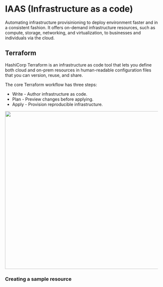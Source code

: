 # IAAS (Infrastructure as a code)
Automating infrastructure provisinioning to deploy environment faster and in a consistent fashion. It offers on-demand infrastructure resources, such as compute, storage, networking, and virtualization, to businesses and individuals via the cloud.

## Terraform 
HashiCorp Terraform is an infrastructure as code tool that lets you define both cloud and on-prem resources in human-readable configuration files that you can version, reuse, and share.

The core Terraform workflow has three steps:

+ Write - Author infrastructure as code.
+ Plan - Preview changes before applying.
+ Apply - Provision reproducible infrastructure.



<img src="https://developer.hashicorp.com/_next/image?url=https%3A%2F%2Fcontent.hashicorp.com%2Fapi%2Fassets%3Fproduct%3Dterraform%26version%3Dv1.4.6%26asset%3Dwebsite%252Fimg%252Fdocs%252Fintro-terraform-workflow.png%26width%3D2038%26height%3D1773&w=2048&q=75" width="520">

### Creating a sample resource

